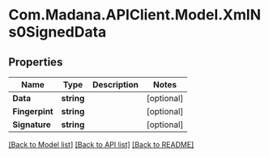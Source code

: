 
# Com.Madana.APIClient.Model.XmlNs0SignedData

## Properties

Name | Type | Description | Notes
------------ | ------------- | ------------- | -------------
**Data** | **string** |  | [optional] 
**Fingerpint** | **string** |  | [optional] 
**Signature** | **string** |  | [optional] 

[[Back to Model list]](../README.md#documentation-for-models)
[[Back to API list]](../README.md#documentation-for-api-endpoints)
[[Back to README]](../README.md)

